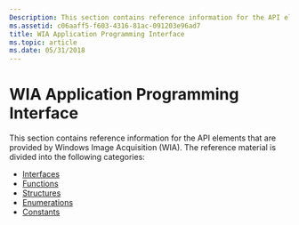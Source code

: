 ```yaml
---
Description: This section contains reference information for the API elements that are provided by Windows Image Acquisition (WIA).
ms.assetid: c06aaff5-f603-4316-81ac-091203e96ad7
title: WIA Application Programming Interface
ms.topic: article
ms.date: 05/31/2018
---
```


# WIA Application Programming Interface

This section contains reference information for the API elements that are provided by Windows Image Acquisition (WIA). The reference material is divided into the following categories:

-   [Interfaces](-wia-interfaces.md)
-   [Functions](-wia-functions.md)
-   [Structures](-wia-structures.md)
-   [Enumerations](-wia-enumerations.md)
-   [Constants](-wia-constants.md)

 

 



